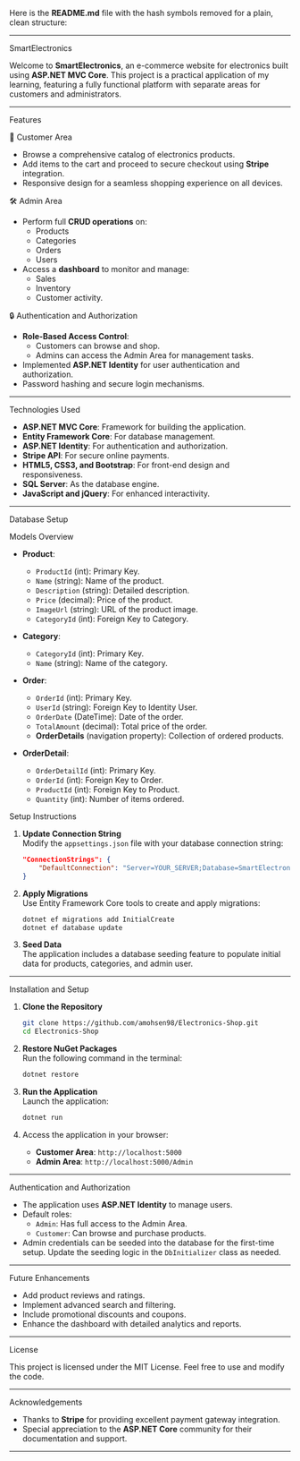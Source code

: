 Here is the **README.md** file with the hash symbols removed for a plain, clean structure:

---

SmartElectronics

Welcome to **SmartElectronics**, an e-commerce website for electronics built using **ASP.NET MVC Core**. This project is a practical application of my learning, featuring a fully functional platform with separate areas for customers and administrators.

---

Features

🛒 Customer Area  
- Browse a comprehensive catalog of electronics products.  
- Add items to the cart and proceed to secure checkout using **Stripe** integration.  
- Responsive design for a seamless shopping experience on all devices.

🛠️ Admin Area  
- Perform full **CRUD operations** on:  
  - Products  
  - Categories  
  - Orders  
  - Users  
- Access a **dashboard** to monitor and manage:  
  - Sales  
  - Inventory  
  - Customer activity.  

🔒 Authentication and Authorization  
- **Role-Based Access Control**:  
  - Customers can browse and shop.  
  - Admins can access the Admin Area for management tasks.  
- Implemented **ASP.NET Identity** for user authentication and authorization.  
- Password hashing and secure login mechanisms.  

---

Technologies Used  

- **ASP.NET MVC Core**: Framework for building the application.  
- **Entity Framework Core**: For database management.  
- **ASP.NET Identity**: For authentication and authorization.  
- **Stripe API**: For secure online payments.  
- **HTML5, CSS3, and Bootstrap**: For front-end design and responsiveness.  
- **SQL Server**: As the database engine.  
- **JavaScript and jQuery**: For enhanced interactivity.  

---

Database Setup  

Models Overview  
- **Product**:  
  - `ProductId` (int): Primary Key.  
  - `Name` (string): Name of the product.  
  - `Description` (string): Detailed description.  
  - `Price` (decimal): Price of the product.  
  - `ImageUrl` (string): URL of the product image.  
  - `CategoryId` (int): Foreign Key to Category.  

- **Category**:  
  - `CategoryId` (int): Primary Key.  
  - `Name` (string): Name of the category.  

- **Order**:  
  - `OrderId` (int): Primary Key.  
  - `UserId` (string): Foreign Key to Identity User.  
  - `OrderDate` (DateTime): Date of the order.  
  - `TotalAmount` (decimal): Total price of the order.  
  - **OrderDetails** (navigation property): Collection of ordered products.  

- **OrderDetail**:  
  - `OrderDetailId` (int): Primary Key.  
  - `OrderId` (int): Foreign Key to Order.  
  - `ProductId` (int): Foreign Key to Product.  
  - `Quantity` (int): Number of items ordered.  

Setup Instructions  
1. **Update Connection String**  
   Modify the `appsettings.json` file with your database connection string:  
   ```json
   "ConnectionStrings": {
       "DefaultConnection": "Server=YOUR_SERVER;Database=SmartElectronicsDB;Trusted_Connection=True;"
   }
   ```  

2. **Apply Migrations**  
   Use Entity Framework Core tools to create and apply migrations:  
   ```bash
   dotnet ef migrations add InitialCreate  
   dotnet ef database update  
   ```  

3. **Seed Data**  
   The application includes a database seeding feature to populate initial data for products, categories, and admin user.  

---

Installation and Setup  

1. **Clone the Repository**  
   ```bash
   git clone https://github.com/amohsen98/Electronics-Shop.git  
   cd Electronics-Shop  
   ```  

2. **Restore NuGet Packages**  
   Run the following command in the terminal:  
   ```bash
   dotnet restore  
   ```  

3. **Run the Application**  
   Launch the application:  
   ```bash
   dotnet run  
   ```  

4. Access the application in your browser:  
   - **Customer Area**: `http://localhost:5000`  
   - **Admin Area**: `http://localhost:5000/Admin`  

---

Authentication and Authorization  

- The application uses **ASP.NET Identity** to manage users.  
- Default roles:  
  - `Admin`: Has full access to the Admin Area.  
  - `Customer`: Can browse and purchase products.  
- Admin credentials can be seeded into the database for the first-time setup. Update the seeding logic in the `DbInitializer` class as needed.  

---

Future Enhancements  

- Add product reviews and ratings.  
- Implement advanced search and filtering.  
- Include promotional discounts and coupons.  
- Enhance the dashboard with detailed analytics and reports.  

---

License  

This project is licensed under the MIT License. Feel free to use and modify the code.  

---

Acknowledgements  

- Thanks to **Stripe** for providing excellent payment gateway integration.  
- Special appreciation to the **ASP.NET Core** community for their documentation and support.  

---
